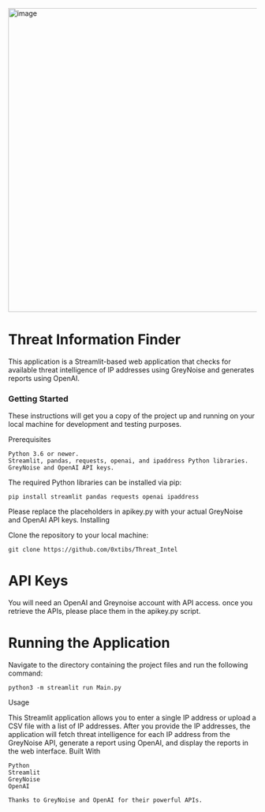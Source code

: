 
<img width="616" alt="image" src="https://github.com/0xtibs/Threat_Intel/assets/81789402/7ee611cc-ef3f-4fd0-bea6-07477078bb37">





# Threat Information Finder

This application is a Streamlit-based web application that checks for available threat intelligence of IP addresses using GreyNoise and generates reports using OpenAI.

### Getting Started

These instructions will get you a copy of the project up and running on your local machine for development and testing purposes.

Prerequisites

    Python 3.6 or newer.
    Streamlit, pandas, requests, openai, and ipaddress Python libraries.
    GreyNoise and OpenAI API keys.

The required Python libraries can be installed via pip:

```pip install streamlit pandas requests openai ipaddress```

Please replace the placeholders in apikey.py with your actual GreyNoise and OpenAI API keys.
Installing

Clone the repository to your local machine:

```git clone https://github.com/0xtibs/Threat_Intel```

# API Keys

You will need an OpenAI and Greynoise account with API access. once you retrieve the APIs, please place them in the apikey.py script.

# Running the Application

Navigate to the directory containing the project files and run the following command:

```python3 -m streamlit run Main.py```

Usage

This Streamlit application allows you to enter a single IP address or upload a CSV file with a list of IP addresses. After you provide the IP addresses, the application will fetch threat intelligence for each IP address from the GreyNoise API, generate a report using OpenAI, and display the reports in the web interface.
Built With

    Python
    Streamlit
    GreyNoise
    OpenAI

    Thanks to GreyNoise and OpenAI for their powerful APIs.

